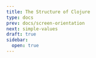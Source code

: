 ```yaml
---
title: The Structure of Clojure
type: docs
prev: docs/screen-orientation
next: simple-values
draft: true
sidebar:
  open: true
---
```

